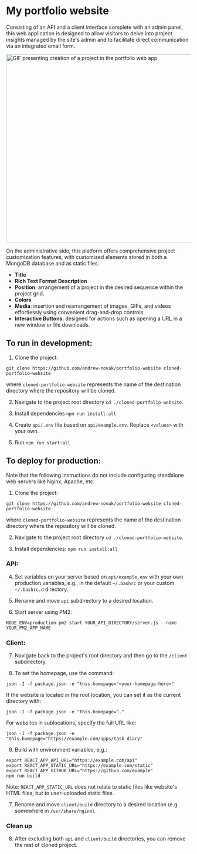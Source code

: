 # My portfolio website

Consisting of an API and a client interface complete with an admin panel, this web application is designed to allow visitors to delve into project insights managed by the site's admin and to facilitate direct communication via an integrated email form.

<img src="https://github.com/andrew-novak/portfolio-website/raw/main/forReadme/creating-project.gif" alt="GIF presenting creation of a project in the portfolio web app" width="512" height="512">

On the administrative side, this platform offers comprehensive project customization features, with customized elements stored in both a MongoDB database and as static files.

- **Title**
- **Rich Text Format Description**
- **Position**: arrangement of a project in the desired sequence within the project grid.
- **Colors**
- **Media**: insertion and rearrangement of images, GIFs, and videos effortlessly using convenient drag-and-drop controls.
- **Interactive Buttons**: designed for actions such as opening a URL in a new window or file downloads.

## To run in development:

1. Clone the project:

```
git clone https://github.com/andrew-novak/portfolio-website cloned-portfolio-website
```

where `cloned-portfolio-website` represents the name of the destination directory where the repository will be cloned.

2. Navigate to the project root directory `cd ./cloned-portfolio-website`.

3. Install dependencies `npm run install:all`

4. Create `api/.env` file based on `api/example.env`. Replace `<values>` with your own.

5. Run `npm run start:all`

## To deploy for production:

Note that the following instructions do not include configuring standalone web servers like Nginx, Apache, etc.

1. Clone the project:

```
git clone https://github.com/andrew-novak/portfolio-website cloned-portfolio-website
```

where `cloned-portfolio-website` represents the name of the destination directory where the repository will be cloned.

2. Navigate to the project root directory `cd ./cloned-portfolio-website`.

3. Install dependencies: `npm run install:all`

### API:

4. Set variables on your server based on `api/example.env` with your own production variables, e.g., in the default `~/.bashrc` or your custom `~/.bashrc.d` directory.

5. Rename and move `api` subdirectory to a desired location.

6. Start server using PM2:

```
NODE_ENV=production pm2 start YOUR_API_DIRECTORY/server.js --name YOUR_PM2_APP_NAME
```

### Client:

7. Navigate back to the project's root directory and then go to the `/client` subdirectory.

8. To set the homepage, use the command:

```
json -I -f package.json -e "this.homepage="<your-homepage-here>"
```

If the website is located in the root location, you can set it as the current directory with:

```
json -I -f package.json -e "this.homepage="."
```

For websites in sublocations, specify the full URL like:

```
json -I -f package.json -e "this.homepage="https://example.com/apps/task-diary"
```

9. Build with environment variables, e.g.:

```
export REACT_APP_API_URL="https://example.com/api"
export REACT_APP_STATIC_URL="https://example.com/static"
export REACT_APP_GITHUB_URL="https://github.com/example"
npm run build
```

Note: `REACT_APP_STATIC_URL` does not relate to static files like website's HTML files, but to user-uploaded static files.

7. Rename and move `client/build` directory to a desired location (e.g. somewhere in `/usr/share/nginx`).

### Clean up

8. After excluding both `api` and `client/build` directories, you can remove the rest of cloned project.
